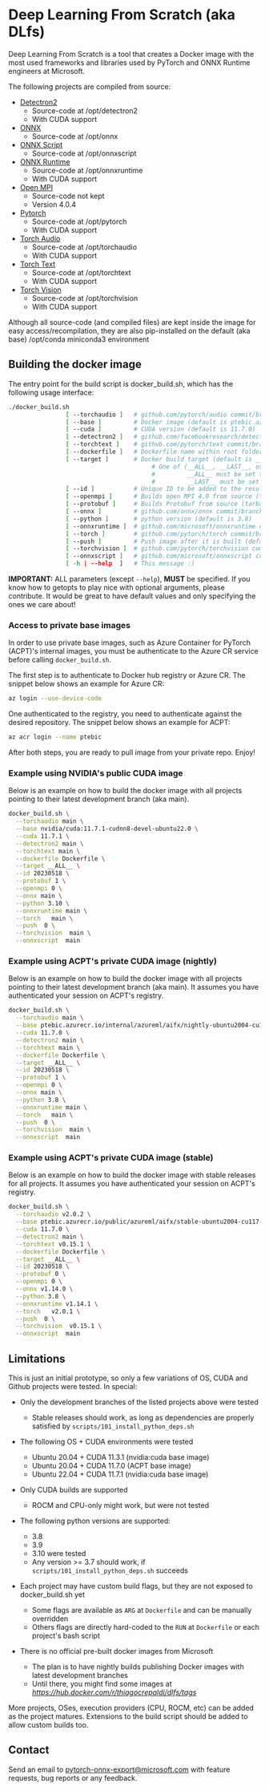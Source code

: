# Deep Learning From Scratch (aka DLfs)

Deep Learning From Scratch is a tool that creates a Docker image with the
most used frameworks and libraries used by PyTorch and ONNX Runtime engineers at Microsoft.

The following projects are compiled from source:

* [Detectron2](https://github.com/facebookresearch/detectron2)
  * Source-code at /opt/detectron2
  * With CUDA support
* [ONNX](https://github.com/onnx/onnx)
  * Source-code at /opt/onnx
* [ONNX Script](https://github.com/microsoft/onnxscript)
  * Source-code at /opt/onnxscript
* [ONNX Runtime](https://github.com/mirosoft/onnxruntime)
  * Source-code at /opt/onnxruntime
  * With CUDA support
* [Open MPI](https://github.com/open-mpi/ompi)
  * Source-code not kept
  * Version 4.0.4
* [Pytorch](https://github.com/pytorch/pytorch)
  * Source-code at /opt/pytorch
  * With CUDA support
* [Torch Audio](https://github.com/pytorch/audio)
  * Source-code at /opt/torchaudio
  * With CUDA support
* [Torch Text](https://github.com/pytorch/text)
  * Source-code at /opt/torchtext
  * With CUDA support
* [Torch Vision](https://github.com/pytorch/vision)
  * Source-code at /opt/torchvision
  * With CUDA support

Although all source-code (and compiled files) are kept inside the image for easy access/recompilation, they are also pip-installed on the default (aka base) /opt/conda miniconda3 environment

## Building the docker image

The entry point for the build script is docker_build.sh, which has the following usage interface:

```bash
./docker_build.sh
                [ --torchaudio ]   # github.com/pytorch/audio commit/branch/tag (default is main)
                [ --base ]         # Docker image (default is ptebic.azurecr.io/internal/azureml/aifx/nightly-ubuntu2004-cu117-py38-torch210dev:latest)
                [ --cuda ]         # CUDA version (default is 11.7.0)
                [ --detectron2 ]   # github.com/facebookresearch/detectron2 commit/branch/tag (default is main)
                [ --torchtext ]    # github.com/pytorch/text commit/branch/tag (default is main)
                [ --dockerfile ]   # Dockerfile name within root folder (default is Dockerfile)
                [ --target ]       # Docker build target (default is __ALL__)
                                        # One of (__ALL__, __LAST__, os, conda, onnx, torch, torchtext, torchaudio, torchvision, detectron2, onnxruntime)
                                        #         __ALL__ must be set to build all targets available (only for multi-stage Dockerfile)
                                        #         __LAST__ must be set to build the last stage which combines all previous (only for multi-stage Dockerfile)
                [ --id ]           # Unique ID to be added to the resulting Docker image name (default is YYYYMMDD)
                [ --openmpi ]      # Builds open MPI 4.0 from source (tarball) (default is 1)
                [ --protobuf ]     # Builds Protobuf from source (tarball) (default is 1)
                [ --onnx ]         # github.com/onnx/onnx commit/branch/tag (default is main)
                [ --python ]       # python version (default is 3.8)
                [ --onnxruntime ]  # github.com/microsoft/onnxruntime commit/branch/tag (default is main)
                [ --torch ]        # github.com/pytorch/torch commit/branch/tag (default is main)
                [ --push ]         # Push image after it is built (default is 1)
                [ --torchvision ]  # github.com/pytorch/torchvision commit/branch/tag (default is main)
                [ --onnxscript ]   # github.com/microsoft/onnxscript commit/branch/tag (default is main)
                [ -h | --help  ]   # This message :)
```

**IMPORTANT:** ALL parameters (except `--help`), **MUST** be specified. If you know how to getopts to play nice with optional arguments, please contribute. It would be great to have default values and only specifying the ones we care about!

### Access to private base images

In order to use private base images, such as Azure Container for PyTorch (ACPT)'s internal images,
you must be authenticate to the Azure CR service before calling `docker_build.sh`.

The first step is to authenticate to Docker hub registry or Azure CR.
The snippet below shows an example for Azure CR:

```bash
az login --use-device-code
```

One authenticated to the registry, you need to authenticate against the desired repository.
The snippet below shows an example for ACPT:

```bash
az acr login --name ptebic
```

After both steps, you are ready to pull image from your private repo. Enjoy!

### Example using NVIDIA's public CUDA image

Below is an example on how to build the docker image with all projects pointing to their latest development branch (aka main).

```bash
docker_build.sh \
  --torchaudio main \
  --base nvidia/cuda:11.7.1-cudnn8-devel-ubuntu22.0 \
  --cuda 11.7.1 \
  --detectron2 main \
  --torchtext main \
  --dockerfile Dockerfile \
  --target __ALL__ \
  --id 20230518 \
  --protobuf 1 \
  --openmpi 0 \
  --onnx main \
  --python 3.10 \
  --onnxruntime main \
  --torch   main \
  --push  0 \
  --torchvision  main \
  --onnxscript  main
```

### Example using ACPT's private CUDA image (nightly)

Below is an example on how to build the docker image with all projects pointing to their latest development branch (aka main).
It assumes you have authenticated your session on ACPT's registry.

```bash
docker_build.sh \
  --torchaudio main \
  --base ptebic.azurecr.io/internal/azureml/aifx/nightly-ubuntu2004-cu117-py38-torch210dev:latest \
  --cuda 11.7.0 \
  --detectron2 main \
  --torchtext main \
  --dockerfile Dockerfile \
  --target __ALL__ \
  --id 20230518 \
  --protobuf 1 \
  --openmpi 0 \
  --onnx main \
  --python 3.8 \
  --onnxruntime main \
  --torch   main \
  --push  0 \
  --torchvision  main \
  --onnxscript  main
```

### Example using ACPT's private CUDA image (stable)

Below is an example on how to build the docker image with stable releases for all projects.
It assumes you have authenticated your session on ACPT's registry.

```bash
docker_build.sh \
  --torchaudio v2.0.2 \
  --base ptebic.azurecr.io/public/azureml/aifx/stable-ubuntu2004-cu117-py39-torch201:latest \
  --cuda 11.7.0 \
  --detectron2 main \
  --torchtext v0.15.1 \
  --dockerfile Dockerfile \
  --target __ALL__ \
  --id 20230518 \
  --protobuf 0 \
  --openmpi 0 \
  --onnx v1.14.0 \
  --python 3.8 \
  --onnxruntime v1.14.1 \
  --torch   v2.0.1 \
  --push  0 \
  --torchvision  v0.15.1 \
  --onnxscript  main
```

## Limitations

This is just an initial prototype, so only a few variations of OS, CUDA and Github projects were tested. In special:

* Only the development branches of the listed projects above were tested
  * Stable releases should work, as long as dependencies are properly satisfied by `scripts/101_install_python_deps.sh`

* The following OS + CUDA environments were tested
  * Ubuntu 20.04 + CUDA 11.3.1 (nvidia:cuda base image)
  * Ubuntu 20.04 + CUDA 11.7.0 (ACPT base image)
  * Ubuntu 22.04 + CUDA 11.7.1 (nvidia:cuda base image)

* Only CUDA builds are supported
  * ROCM and CPU-only might work, but were not tested

* The following python versions are supported:
  * 3.8
  * 3.9
  * 3.10 were tested
  * Any version >= 3.7 should work, if `scripts/101_install_python_deps.sh` succeeds

* Each project may have custom build flags, but they are not exposed to docker_build.sh yet
  * Some flags are available as `ARG` at `Dockerfile` and can be manually overridden
  * Others flags are directly hard-coded to the `RUN` at `Dockerfile` or each project's bash script

* There is no official pre-built docker images from Microsoft
  * The plan is to have nightly builds publishing Docker images with latest development branches
  * Until there, you might find some images at *https://hub.docker.com/r/thiagocrepaldi/dlfs/tags*

More projects, OSes, execution providers (CPU, ROCM, etc) can be added as the project matures.
Extensions to the build script should be added to allow custom builds too.

## Contact

Send an email to pytorch-onnx-export@microsoft.com with feature requests, bug reports or any feedback.
